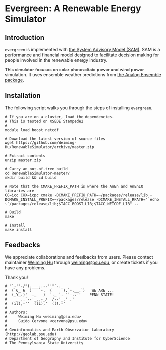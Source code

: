 # Evergreen: A Renewable Energy Simulator

## Introduction

`evergreen` is implemented with [the System Advisory Model (SAM)](https://sam.nrel.gov/). SAM is a performance and financial model designed to facilitate decision making for people involved in the renewable energy industry.

This simulator focuses on solar photovoltaic power and wind power simulation. It uses ensemble weather predictions from [the Analog Ensemble package](https://weiming-hu.github.io/AnalogsEnsemble/).

## Installation

The following script walks you through the steps of installing `evergreen`.

```
# If you are on a cluster, load the dependencies.
# This is tested on XSEDE Stampede2
#
module load boost netcdf

# Download the latest version of source files
wget https://github.com/Weiming-Hu/RenewableSimulator/archive/master.zip

# Extract contents
unzip master.zip

# Carry an out-of-tree build
cd RenewableSimulator-master/
mkdir build && cd build

# Note that the CMAKE_PREFIX_PATH is where the AnEn and AnEnIO libraries are
CC=icc CXX=icpc cmake -DCMAKE_PREFIX_PATH=~/packages/release/lib -DCMAKE_INSTALL_PREFIX=~/packages/release -DCMAKE_INSTALL_RPATH="`echo ~`/packages/release/lib;$TACC_BOOST_LIB;$TACC_NETCDF_LIB" ..

# Build
make

# Install
make install
```

## Feedbacks

We appreciate collaborations and feedbacks from users. Please contact maintainer [Weiming Hu](http://weiming.ddns.net) through [weiming@psu.edu](weiming@psu.edu), or create tickets if you have any problems.

Thank you!

```
# "`-''-/").___..--''"`-._
#  (`6_ 6  )   `-.  (     ).`-.__.`)   WE ARE ...
#  (_Y_.)'  ._   )  `._ `. ``-..-'    PENN STATE!
#    _ ..`--'_..-_/  /--'_.' ,'
#  (il),-''  (li),'  ((!.-'
# 
# Authors: 
#     Weiming Hu <weiming@psu.edu>
#     Guido Cervone <cervone@psu.edu>
#
# Geoinformatics and Earth Observation Laboratory (http://geolab.psu.edu)
# Department of Geography and Institute for CyberScience
# The Pennsylvania State University
```
